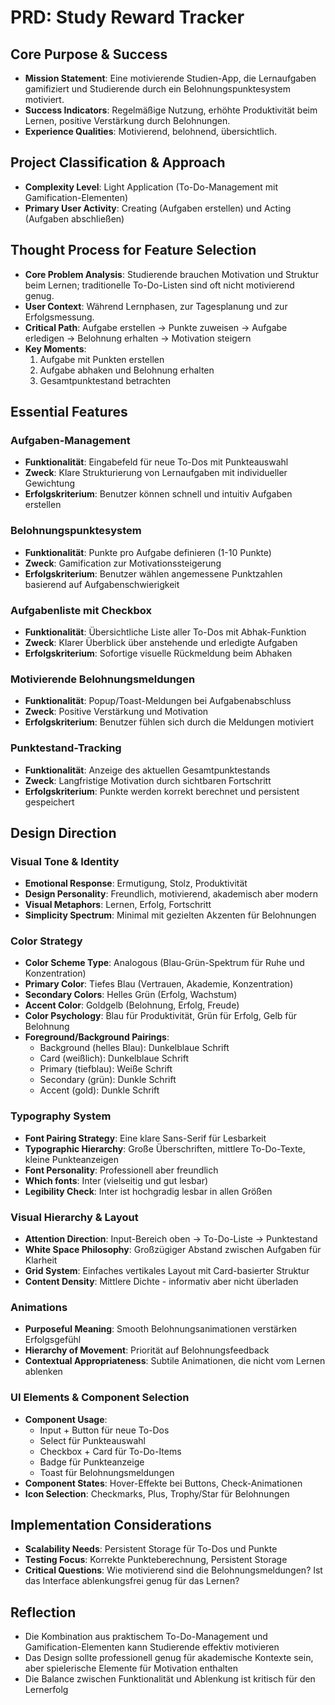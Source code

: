 # PRD: Study Reward Tracker

## Core Purpose & Success
- **Mission Statement**: Eine motivierende Studien-App, die Lernaufgaben gamifiziert und Studierende durch ein Belohnungspunktesystem motiviert.
- **Success Indicators**: Regelmäßige Nutzung, erhöhte Produktivität beim Lernen, positive Verstärkung durch Belohnungen.
- **Experience Qualities**: Motivierend, belohnend, übersichtlich.

## Project Classification & Approach
- **Complexity Level**: Light Application (To-Do-Management mit Gamification-Elementen)
- **Primary User Activity**: Creating (Aufgaben erstellen) und Acting (Aufgaben abschließen)

## Thought Process for Feature Selection
- **Core Problem Analysis**: Studierende brauchen Motivation und Struktur beim Lernen; traditionelle To-Do-Listen sind oft nicht motivierend genug.
- **User Context**: Während Lernphasen, zur Tagesplanung und zur Erfolgsmessung.
- **Critical Path**: Aufgabe erstellen → Punkte zuweisen → Aufgabe erledigen → Belohnung erhalten → Motivation steigern
- **Key Moments**: 
  1. Aufgabe mit Punkten erstellen
  2. Aufgabe abhaken und Belohnung erhalten
  3. Gesamtpunktestand betrachten

## Essential Features

### Aufgaben-Management
- **Funktionalität**: Eingabefeld für neue To-Dos mit Punkteauswahl
- **Zweck**: Klare Strukturierung von Lernaufgaben mit individueller Gewichtung
- **Erfolgskriterium**: Benutzer können schnell und intuitiv Aufgaben erstellen

### Belohnungspunktesystem
- **Funktionalität**: Punkte pro Aufgabe definieren (1-10 Punkte)
- **Zweck**: Gamification zur Motivationssteigerung
- **Erfolgskriterium**: Benutzer wählen angemessene Punktzahlen basierend auf Aufgabenschwierigkeit

### Aufgabenliste mit Checkbox
- **Funktionalität**: Übersichtliche Liste aller To-Dos mit Abhak-Funktion
- **Zweck**: Klarer Überblick über anstehende und erledigte Aufgaben
- **Erfolgskriterium**: Sofortige visuelle Rückmeldung beim Abhaken

### Motivierende Belohnungsmeldungen
- **Funktionalität**: Popup/Toast-Meldungen bei Aufgabenabschluss
- **Zweck**: Positive Verstärkung und Motivation
- **Erfolgskriterium**: Benutzer fühlen sich durch die Meldungen motiviert

### Punktestand-Tracking
- **Funktionalität**: Anzeige des aktuellen Gesamtpunktestands
- **Zweck**: Langfristige Motivation durch sichtbaren Fortschritt
- **Erfolgskriterium**: Punkte werden korrekt berechnet und persistent gespeichert

## Design Direction

### Visual Tone & Identity
- **Emotional Response**: Ermutigung, Stolz, Produktivität
- **Design Personality**: Freundlich, motivierend, akademisch aber modern
- **Visual Metaphors**: Lernen, Erfolg, Fortschritt
- **Simplicity Spectrum**: Minimal mit gezielten Akzenten für Belohnungen

### Color Strategy
- **Color Scheme Type**: Analogous (Blau-Grün-Spektrum für Ruhe und Konzentration)
- **Primary Color**: Tiefes Blau (Vertrauen, Akademie, Konzentration)
- **Secondary Colors**: Helles Grün (Erfolg, Wachstum)
- **Accent Color**: Goldgelb (Belohnung, Erfolg, Freude)
- **Color Psychology**: Blau für Produktivität, Grün für Erfolg, Gelb für Belohnung
- **Foreground/Background Pairings**: 
  - Background (helles Blau): Dunkelblaue Schrift
  - Card (weißlich): Dunkelblaue Schrift
  - Primary (tiefblau): Weiße Schrift
  - Secondary (grün): Dunkle Schrift
  - Accent (gold): Dunkle Schrift

### Typography System
- **Font Pairing Strategy**: Eine klare Sans-Serif für Lesbarkeit
- **Typographic Hierarchy**: Große Überschriften, mittlere To-Do-Texte, kleine Punkteanzeigen
- **Font Personality**: Professionell aber freundlich
- **Which fonts**: Inter (vielseitig und gut lesbar)
- **Legibility Check**: Inter ist hochgradig lesbar in allen Größen

### Visual Hierarchy & Layout
- **Attention Direction**: Input-Bereich oben → To-Do-Liste → Punktestand
- **White Space Philosophy**: Großzügiger Abstand zwischen Aufgaben für Klarheit
- **Grid System**: Einfaches vertikales Layout mit Card-basierter Struktur
- **Content Density**: Mittlere Dichte - informativ aber nicht überladen

### Animations
- **Purposeful Meaning**: Smooth Belohnungsanimationen verstärken Erfolgsgefühl
- **Hierarchy of Movement**: Priorität auf Belohnungsfeedback
- **Contextual Appropriateness**: Subtile Animationen, die nicht vom Lernen ablenken

### UI Elements & Component Selection
- **Component Usage**: 
  - Input + Button für neue To-Dos
  - Select für Punkteauswahl
  - Checkbox + Card für To-Do-Items
  - Badge für Punkteanzeige
  - Toast für Belohnungsmeldungen
- **Component States**: Hover-Effekte bei Buttons, Check-Animationen
- **Icon Selection**: Checkmarks, Plus, Trophy/Star für Belohnungen

## Implementation Considerations
- **Scalability Needs**: Persistent Storage für To-Dos und Punkte
- **Testing Focus**: Korrekte Punkteberechnung, Persistent Storage
- **Critical Questions**: Wie motivierend sind die Belohnungsmeldungen? Ist das Interface ablenkungsfrei genug für das Lernen?

## Reflection
- Die Kombination aus praktischem To-Do-Management und Gamification-Elementen kann Studierende effektiv motivieren
- Das Design sollte professionell genug für akademische Kontexte sein, aber spielerische Elemente für Motivation enthalten
- Die Balance zwischen Funktionalität und Ablenkung ist kritisch für den Lernerfolg